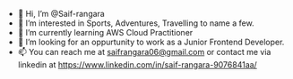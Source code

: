 - 👋 Hi, I’m @Saif-rangara
- 👀 I’m interested in Sports, Adventures, Travelling to name a few.
- 🌱 I’m currently learning AWS Cloud Practitioner
- 💞️ I’m looking for an oppurtunity to work as a Junior Frontend Developer.
- 📫 You can reach me at saifrangara06@gmail.com or contact me via linkedin at https://www.linkedin.com/in/saif-rangara-9076841aa/

<!---
Saif-rangara/Saif-rangara is a ✨ special ✨ repository because its `README.md` (this file) appears on your GitHub profile.
You can click the Preview link to take a look at your changes.
--->
